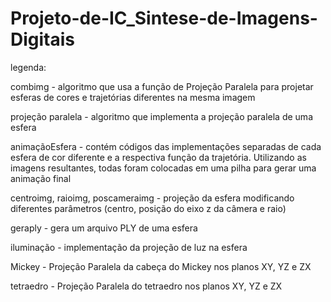 # Projeto-de-IC_Sintese-de-Imagens-Digitais

legenda:

combimg - algoritmo que usa a função de Projeção Paralela para projetar esferas de cores e trajetórias diferentes na mesma imagem

projeção paralela - algoritmo que implementa a projeção paralela de uma esfera

animaçãoEsfera - contém códigos das implementações separadas de cada esfera de cor diferente e a respectiva função da trajetória. Utilizando as imagens resultantes, todas foram colocadas em uma pilha para gerar uma animação final

centroimg, raioimg, poscameraimg - projeção da esfera modificando diferentes parâmetros (centro,  posição do eixo z da câmera e raio)

geraply - gera um arquivo PLY de uma esfera

iluminação - implementação da projeção de luz na esfera

Mickey - Projeção Paralela da cabeça do Mickey nos planos XY, YZ e ZX

tetraedro - Projeção Paralela do tetraedro nos planos XY, YZ e ZX

